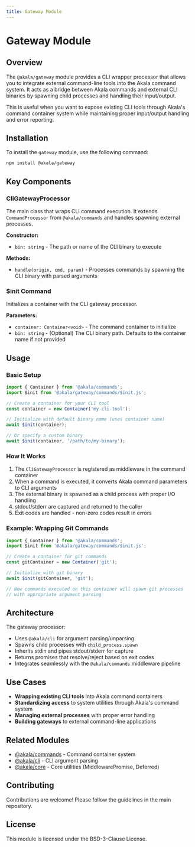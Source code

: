 ```yaml
---
title: Gateway Module
---
```

# Gateway Module

## Overview
The `@akala/gateway` module provides a CLI wrapper processor that allows you to integrate external command-line tools into the Akala command system. It acts as a bridge between Akala commands and external CLI binaries by spawning child processes and handling their input/output.

This is useful when you want to expose existing CLI tools through Akala's command container system while maintaining proper input/output handling and error reporting.

## Installation
To install the `gateway` module, use the following command:

```bash
npm install @akala/gateway
```

## Key Components

### CliGatewayProcessor

The main class that wraps CLI command execution. It extends `CommandProcessor` from `@akala/commands` and handles spawning external processes.

**Constructor:**
- `bin: string` - The path or name of the CLI binary to execute

**Methods:**
- `handle(origin, cmd, param)` - Processes commands by spawning the CLI binary with parsed arguments

### $init Command

Initializes a container with the CLI gateway processor.

**Parameters:**
- `container: Container<void>` - The command container to initialize
- `bin: string` - (Optional) The CLI binary path. Defaults to the container name if not provided

## Usage

### Basic Setup

```javascript
import { Container } from '@akala/commands';
import $init from '@akala/gateway/commands/$init.js';

// Create a container for your CLI tool
const container = new Container('my-cli-tool');

// Initialize with default binary name (uses container name)
await $init(container);

// Or specify a custom binary
await $init(container, '/path/to/my-binary');
```

### How It Works

1. The `CliGatewayProcessor` is registered as middleware in the command container
2. When a command is executed, it converts Akala command parameters to CLI arguments
3. The external binary is spawned as a child process with proper I/O handling
4. stdout/stderr are captured and returned to the caller
5. Exit codes are handled - non-zero codes result in errors

### Example: Wrapping Git Commands

```javascript
import { Container } from '@akala/commands';
import $init from '@akala/gateway/commands/$init.js';

// Create a container for git commands
const gitContainer = new Container('git');

// Initialize with git binary
await $init(gitContainer, 'git');

// Now commands executed on this container will spawn git processes
// with appropriate argument parsing
```

## Architecture

The gateway processor:
- Uses `@akala/cli` for argument parsing/unparsing
- Spawns child processes with `child_process.spawn`
- Inherits stdin and pipes stdout/stderr for capture
- Returns promises that resolve/reject based on exit codes
- Integrates seamlessly with the `@akala/commands` middleware pipeline

## Use Cases

- **Wrapping existing CLI tools** into Akala command containers
- **Standardizing access** to system utilities through Akala's command system
- **Managing external processes** with proper error handling
- **Building gateways** to external command-line applications

## Related Modules

- [@akala/commands](../commands/) - Command container system
- [@akala/cli](../cli/) - CLI argument parsing
- [@akala/core](../core/) - Core utilities (MiddlewarePromise, Deferred)

## Contributing
Contributions are welcome! Please follow the guidelines in the main repository.

## License
This module is licensed under the BSD-3-Clause License.